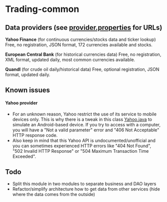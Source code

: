 # Trading-common

## Data providers (see [provider.properties](src/main/resources/provider.properties) for URLs)

**Yahoo Finance** (for continuous currencies/stocks data and ticker lookup)
Free, no registration, JSON format, 172 currencies available and stocks.

**European Central Bank** (for historical currencies data)
Free, no registration, XML format, updated daily, most common currencies available.

**Quandl** (for crude oil daily/historical data)
Free, optional registration, JSON format, updated daily.

## Known issues
#### Yahoo provider
* For an unknown reason, Yahoo restrict the use of its service to mobile devices only. This is why there is a tweak in this class [Yahoo.java](src\main\java\fr\ymanvieu\trading\provider\rate\yahoo\Yahoo.java) to simulate an Android-based device. If you try to access with a computer, you will have a "Not a valid parameter" error and "406 Not Acceptable" HTTP response code.
* Also keep in mind that this Yahoo API is undocumented/unofficial and you can sometimes experienced HTTP errors like "404 Not Found", "502 Invalid HTTP Response" or "504 Maximum Transaction Time Exceeded".

## Todo
* Split this module in two modules to separate business and DAO layers
* Refactor/simplify architecture how to get data from other services (hide where the data comes from the outside)
